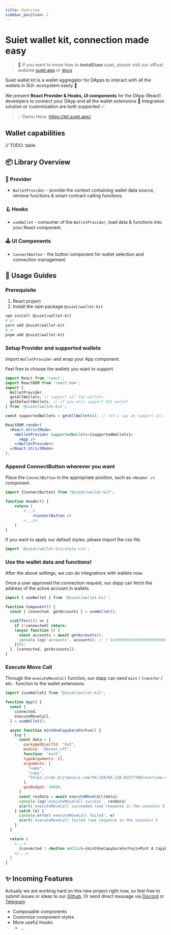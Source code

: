 ```yaml
---
title: Overview
sidebar_position: 1
---
```


# Suiet wallet kit, connection made easy

> 👋 If you want to know how to **install/use** suiet, please visit our offical website [suiet.app](https://suiet.app) or [docs](https://suiet.app/docs)

Suiet wallet kit is a wallet aggregator for DApps to interact with all the wallets in SUI💧 ecosystem easily 🥳

We present **React Provider & Hooks, UI components** for the DApp (React) developers to connect your DApp and all the wallet extensions 🔗 Integration solution or customization are both supported ✅

> 💡 Demo Here: https://kit.suiet.app/

## Wallet capabilities

// TODO: table

## 📦 Library Overview

### 💼 Provider

- `WalletProvider` - provide the context containing wallet data source, retrieve functions & smart contract calling functions.

### 🪝 Hooks

- `useWallet` - consumer of the `WalletProvider`, load data & functions into your React component.

### 🕹 UI Components

- `ConnectButton` - the button component for wallet selection and connection management.

## 🚀 Usage Guides

### Prerequisite

1. React project
2. Install the npm package `@suiet/wallet-kit`

```bash
npm install @suiet/wallet-kit
# or
yarn add @suiet/wallet-kit
# or
pnpm add @suiet/wallet-kit
```

### Setup Provider and supported wallets

Import `WalletProvider` and wrap your App component.

Feel free to choose the wallets you want to support.

```jsx
import React from 'react';
import ReactDOM from 'react-dom';
import {
  WalletProvider,
  getAllWallets, // support all the wallets
  getDefaultWallets, // if you only support SUI wallet
} from '@suiet/wallet-kit';

const supportedWallets = getAllWallets(); // let's say we support all the wallets

ReactDOM.render(
  <React.StrictMode>
    <WalletProvider supportedWallets={supportedWallets}>
      <App />
    </WalletProvider>
  </React.StrictMode>
);
```

### Append ConnectButton wherever you want

Place the `ConnectButton` in the appropriate position, such as `<Header />` component.

```jsx
import {ConnectButton} from "@suiet/wallet-kit";

function Header() {
	return (
		<...>
			<ConnectButton />
		<.../>
	)
}
```

If you want to apply our default styles, please import the css file.

```js
import '@suiet/wallet-kit/style.css';
```

### Use the wallet data and functions!

After the above settings, we can do integrations with wallets now.

Once a user approved the connection request, our dapp can fetch the address of the active account in wallets.

```js
import { useWallet } from '@suiet/wallet-kit';

function Component() {
  const { connected, getAccounts } = useWallet();

  useEffect(() => {
    if (!connected) return;
    (async function () {
      const accounts = await getAccounts();
      console.log('accounts', accounts); // ['0x0000000000000000000000000000000000000000']
    })();
  }, [connected, getAccounts]);
}
```

### Execute Move Call

Through the `executeMoveCall` function, our dapp can send `mint` / `transfer` / etc.. function to the wallet extensions.

```jsx
import {useWallet} from "@suiet/wallet-kit";

function App() {
  const {
    connected,
    executeMoveCall,
  } = useWallet();

  async function mintOneCapybaraForFun() {
    try {
      const data = {
        packageObjectId: "0x2",
        module: "devnet_nft",
        function: "mint",
        typeArguments: [],
        arguments: [
          "name",
          "capy",
          "https://cdn.britannica.com/94/194294-138-B2CF7780/overview-capybara.jpg?w=800&h=450&c=crop",
        ],
        gasBudget: 10000,
      }
      const resData = await executeMoveCall(data);
      console.log('executeMoveCall success', resData)
      alert('executeMoveCall succeeded (see response in the console)')
    } catch (e) {
      console.error('executeMoveCall failed', e)
      alert('executeMoveCall failed (see response in the console)')
    }
  }

  return (
    <...>
      {connected ? <button onClick={mintOneCapybaraForFun}>Mint A Capybara!</button> : null}
    </...>
  )
}
```

## ✨ Incoming Features

Actually we are working hard on this new project right now, so feel free to submit issues or ideas to our [Github](https://github.com/suiet/wallet-kit), Or send direct message via [Discord](https://discord.gg/WHup6fG5) or [Telegram](https://t.me/suietwallet)

- Composable components
- Customize component styles
- More useful Hooks
  - ...
